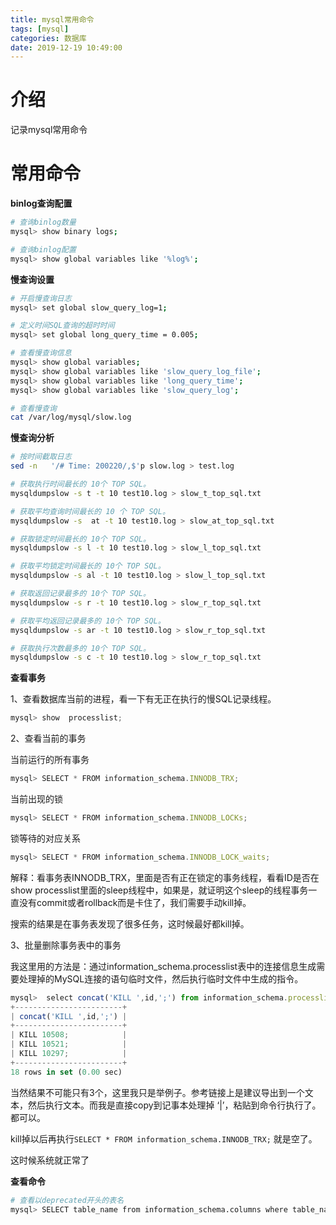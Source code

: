 ```yaml
---
title: mysql常用命令 
tags: [mysql]
categories: 数据库
date: 2019-12-19 10:49:00
---
```



# 介绍
记录mysql常用命令

# 常用命令
**binlog查询配置**

```bash
# 查询binlog数量
mysql> show binary logs;

# 查询binlog配置
mysql> show global variables like '%log%';
```

**慢查询设置**

``` bash
# 开启慢查询日志
mysql> set global slow_query_log=1;

# 定义时间SQL查询的超时时间
mysql> set global long_query_time = 0.005;

# 查看慢查询信息
mysql> show global variables;
mysql> show global variables like 'slow_query_log_file';
mysql> show global variables like 'long_query_time';
mysql> show global variables like 'slow_query_log';

# 查看慢查询
cat /var/log/mysql/slow.log
```

**慢查询分析**

```bash
# 按时间截取日志
sed -n   '/# Time: 200220/,$'p slow.log > test.log

# 获取执行时间最长的 10个 TOP SQL。
mysqldumpslow -s t -t 10 test10.log > slow_t_top_sql.txt

# 获取平均查询时间最长的 10 个 TOP SQL。
mysqldumpslow -s  at -t 10 test10.log > slow_at_top_sql.txt

# 获取锁定时间最长的 10个 TOP SQL。
mysqldumpslow -s l -t 10 test10.log > slow_l_top_sql.txt

# 获取平均锁定时间最长的 10个 TOP SQL。
mysqldumpslow -s al -t 10 test10.log > slow_l_top_sql.txt

# 获取返回记录最多的 10个 TOP SQL。
mysqldumpslow -s r -t 10 test10.log > slow_r_top_sql.txt

# 获取平均返回记录最多的 10个 TOP SQL。
mysqldumpslow -s ar -t 10 test10.log > slow_r_top_sql.txt

# 获取执行次数最多的 10个 TOP SQL。
mysqldumpslow -s c -t 10 test10.log > slow_r_top_sql.txt
```

**查看事务**

1、查看数据库当前的进程，看一下有无正在执行的慢SQL记录线程。

```js
mysql> show  processlist;
```

2、查看当前的事务

当前运行的所有事务

```js
mysql> SELECT * FROM information_schema.INNODB_TRX;
```

当前出现的锁

```js
mysql> SELECT * FROM information_schema.INNODB_LOCKs;
```

锁等待的对应关系

```js
mysql> SELECT * FROM information_schema.INNODB_LOCK_waits;
```

解释：看事务表INNODB_TRX，里面是否有正在锁定的事务线程，看看ID是否在show processlist里面的sleep线程中，如果是，就证明这个sleep的线程事务一直没有commit或者rollback而是卡住了，我们需要手动kill掉。

搜索的结果是在事务表发现了很多任务，这时候最好都kill掉。

3、批量删除事务表中的事务

我这里用的方法是：通过information_schema.processlist表中的连接信息生成需要处理掉的MySQL连接的语句临时文件，然后执行临时文件中生成的指令。

```js
mysql>  select concat('KILL ',id,';') from information_schema.processlist where user='cms_bokong';
+------------------------+
| concat('KILL ',id,';') |
+------------------------+
| KILL 10508;            |
| KILL 10521;            |
| KILL 10297;            |
+------------------------+
18 rows in set (0.00 sec)
```

当然结果不可能只有3个，这里我只是举例子。参考链接上是建议导出到一个文本，然后执行文本。而我是直接copy到记事本处理掉 ‘|’，粘贴到命令行执行了。都可以。

kill掉以后再执行`SELECT * FROM information_schema.INNODB_TRX;` 就是空了。

这时候系统就正常了

**查看命令**

```bash
# 查看以deprecated开头的表名
mysql> SELECT table_name from information_schema.columns where table_name like 'deprecated\_%' group by table_name;
```

